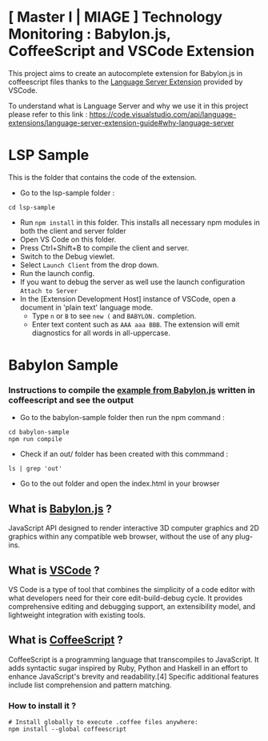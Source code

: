 # [ Master I | MIAGE ] Technology Monitoring : Babylon.js, CoffeeScript and VSCode Extension

This project aims to create an autocomplete extension for Babylon.js in coffeescript files thanks to the [Language Server Extension](https://code.visualstudio.com/api/language-extensions/language-server-extension-guide) provided by VSCode. 

To understand what is Language Server and why we use it in this project please refer to this link : https://code.visualstudio.com/api/language-extensions/language-server-extension-guide#why-language-server

# LSP Sample 
 
This is the folder that contains the code of the extension. 

* Go to the lsp-sample folder :
```
cd lsp-sample 
```
* Run `npm install` in this folder. This installs all necessary npm modules in both the client and server folder
* Open VS Code on this folder.
* Press Ctrl+Shift+B to compile the client and server.
* Switch to the Debug viewlet.
* Select `Launch Client` from the drop down.
* Run the launch config.
* If you want to debug the server as well use the launch configuration `Attach to Server`
* In the [Extension Development Host] instance of VSCode, open a document in 'plain text' language mode.
  * Type `n` or `B` to see `new (` and `BABYLON.` completion.
  * Enter text content such as `AAA aaa BBB`. The extension will emit diagnostics for all words in all-uppercase.

# Babylon Sample

### Instructions to compile the [example from Babylon.js](https://playground.babylonjs.com/) written in coffeescript and see the output

* Go to the babylon-sample folder then run the npm command : 
```
cd babylon-sample
npm run compile 
```

* Check if an out/ folder has been created with this commmand :

```
ls | grep 'out'
```

* Go to the out folder and open the index.html in your browser 


## What is [Babylon.js](https://www.babylonjs.com/) ?

JavaScript API designed to render interactive 3D computer graphics and 2D graphics within any compatible web browser, without the use of any plug-ins.

## What is [VSCode](https://code.visualstudio.com/) ?

VS Code is a type of tool that combines the simplicity of a code editor with what developers need for their core edit-build-debug cycle. It provides comprehensive editing and debugging support, an extensibility model, and lightweight integration with existing tools.

## What is [CoffeeScript](https://en.wikipedia.org/wiki/CoffeeScript) ?

CoffeeScript is a programming language that transcompiles to JavaScript. It adds syntactic sugar inspired by Ruby, Python and Haskell in an effort to enhance JavaScript's brevity and readability.[4] Specific additional features include list comprehension and pattern matching.

### How to install it ? 

```
# Install globally to execute .coffee files anywhere:
npm install --global coffeescript
```